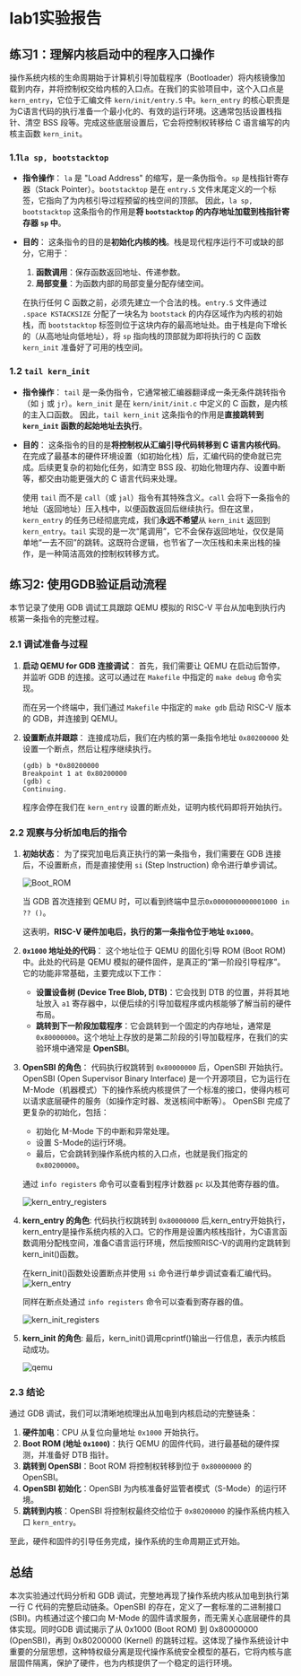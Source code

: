 # lab1实验报告

## 练习1：理解内核启动中的程序入口操作

操作系统内核的生命周期始于计算机引导加载程序（Bootloader）将内核镜像加载到内存，并将控制权交给内核的入口点。在我们的实验项目中，这个入口点是 `kern_entry`，它位于汇编文件 `kern/init/entry.S` 中。`kern_entry` 的核心职责是为C语言代码的执行准备一个最小化的、有效的运行环境。这通常包括设置栈指针、清空 BSS 段等。完成这些底层设置后，它会将控制权转移给 C 语言编写的内核主函数 `kern_init`。

### 1.1`la sp, bootstacktop`

-   **指令操作**：
    `la` 是 "Load Address" 的缩写，是一条伪指令。`sp` 是栈指针寄存器（Stack Pointer）。`bootstacktop` 是在 `entry.S` 文件末尾定义的一个标签，它指向了为内核引导过程预留的栈空间的顶部。
    因此，`la sp, bootstacktop` 这条指令的作用是**将 `bootstacktop` 的内存地址加载到栈指针寄存器 `sp` 中**。

-   **目的**：
    这条指令的目的是**初始化内核的栈**。栈是现代程序运行不可或缺的部分，它用于：
    1.  **函数调用**：保存函数返回地址、传递参数。
    2.  **局部变量**：为函数内部的局部变量分配存储空间。

    在执行任何 C 函数之前，必须先建立一个合法的栈。`entry.S` 文件通过 `.space KSTACKSIZE` 分配了一块名为 `bootstack` 的内存区域作为内核的初始栈，而 `bootstacktop` 标签则位于这块内存的最高地址处。由于栈是向下增长的（从高地址向低地址），将 `sp` 指向栈的顶部就为即将执行的 C 函数 `kern_init` 准备好了可用的栈空间。

### 1.2 `tail kern_init`

-   **指令操作**：
    `tail` 是一条伪指令，它通常被汇编器翻译成一条无条件跳转指令（如 `j` 或 `jr`）。`kern_init` 是在 `kern/init/init.c` 中定义的 C 函数，是内核的主入口函数。
    因此，`tail kern_init` 这条指令的作用是**直接跳转到 `kern_init` 函数的起始地址去执行**。

-   **目的**：
    这条指令的目的是**将控制权从汇编引导代码转移到 C 语言内核代码**。在完成了最基本的硬件环境设置（如初始化栈）后，汇编代码的使命就已完成。后续更复杂的初始化任务，如清空 BSS 段、初始化物理内存、设置中断等，都交由功能更强大的 C 语言代码来处理。

    使用 `tail` 而不是 `call`（或 `jal`）指令有其特殊含义。`call` 会将下一条指令的地址（返回地址）压入栈中，以便函数返回后继续执行。但在这里，`kern_entry` 的任务已经彻底完成，我们**永远不希望**从 `kern_init` 返回到 `kern_entry`。`tail` 实现的是一次“尾调用”，它不会保存返回地址，仅仅是简单地“一去不回”的跳转。这既符合逻辑，也节省了一次压栈和未来出栈的操作，是一种简洁高效的控制权转移方式。

## 练习2: 使用GDB验证启动流程

本节记录了使用 GDB 调试工具跟踪 QEMU 模拟的 RISC-V 平台从加电到执行内核第一条指令的完整过程。

### 2.1 调试准备与过程

1.  **启动 QEMU for GDB 连接调试**：
    首先，我们需要让 QEMU 在启动后暂停，并监听 GDB 的连接。这可以通过在 `Makefile` 中指定的 `make debug` 命令实现。

    而在另一个终端中，我们通过 `Makefile` 中指定的 `make gdb` 启动 RISC-V 版本的 GDB，并连接到 QEMU。

2.  **设置断点并跟踪**：
    连接成功后，我们在内核的第一条指令地址 `0x80200000` 处设置一个断点，然后让程序继续执行。
    ```gdb
    (gdb) b *0x80200000
    Breakpoint 1 at 0x80200000
    (gdb) c
    Continuing.
    ```
    程序会停在我们在 `kern_entry` 设置的断点处，证明内核代码即将开始执行。

### 2.2 观察与分析加电后的指令



1.  **初始状态**：
    为了探究加电后真正执行的第一条指令，我们需要在 GDB 连接后，不设置断点，而是直接使用 `si` (Step Instruction) 命令进行单步调试。

    ![Boot_ROM](./images/Boot_ROM.png)
    
    当 GDB 首次连接到 QEMU 时，可以看到终端中显示`0x0000000000001000 in ?? ()`。

    这表明，**RISC-V 硬件加电后，执行的第一条指令位于地址 `0x1000`**。    

2.  **`0x1000` 地址处的代码**：
    这个地址位于 QEMU 的固化引导 ROM (Boot ROM) 中。此处的代码是 QEMU 模拟的硬件固件，是真正的“第一阶段引导程序”。它的功能非常基础，主要完成以下工作：
    -   **设置设备树 (Device Tree Blob, DTB)**：它会找到 DTB 的位置，并将其地址放入 `a1` 寄存器中，以便后续的引导加载程序或内核能够了解当前的硬件布局。
    -   **跳转到下一阶段加载程序**：它会跳转到一个固定的内存地址，通常是 `0x80000000`。这个地址上存放的是第二阶段的引导加载程序，在我们的实验环境中通常是 **OpenSBI**。

3.  **OpenSBI 的角色**：
    代码执行权跳转到 `0x80000000` 后，OpenSBI 开始执行。OpenSBI (Open Supervisor Binary Interface) 是一个开源项目，它为运行在 M-Mode（机器模式）下的操作系统内核提供了一个标准的接口，使得内核可以请求底层硬件的服务（如操作定时器、发送核间中断等）。
    OpenSBI 完成了更复杂的初始化，包括：
    -   初始化 M-Mode 下的中断和异常处理。
    -   设置 S-Mode的运行环境。
    -   最后，它会跳转到操作系统内核的入口点，也就是我们指定的 `0x80200000`。
    
    通过 `info registers` 命令可以查看到程序计数器 `pc` 以及其他寄存器的值。
    
    ![kern_entry_registers](./images/kern_entry_registers.png)

4.  **kern_entry 的角色**:
    代码执行权跳转到 `0x80000000` 后,kern_entry开始执行，kern_entry是操作系统内核的入口。它的作用是设置内核栈指针，为C语言函数调用分配栈空间，准备C语言运行环境，然后按照RISC-V的调用约定跳转到kern_init()函数。

    在kern_init()函数处设置断点并使用 `si` 命令进行单步调试查看汇编代码。
    ![kern_entry](./images/kern_entry.png)
    
    同样在断点处通过 `info registers` 命令可以查看到寄存器的值。

    ![kern_init_registers](./images/kern_init_registers.png)

4.  **kern_init 的角色**:
    最后，kern_init()调用cprintf()输出一行信息，表示内核启动成功。
    
    ![qemu](./images/qemu.png)

### 2.3 结论

通过 GDB 调试，我们可以清晰地梳理出从加电到内核启动的完整链条：

1.  **硬件加电**：CPU 从复位向量地址 `0x1000` 开始执行。
2.  **Boot ROM (地址 `0x1000`)**：执行 QEMU 的固件代码，进行最基础的硬件探测，并准备好 DTB 指针。
3.  **跳转到 OpenSBI**：Boot ROM 将控制权转移到位于 `0x80000000` 的 OpenSBI。
4.  **OpenSBI 初始化**：OpenSBI 为内核准备好监管者模式（S-Mode）的运行环境。
5.  **跳转到内核**：OpenSBI 将控制权最终交给位于 `0x80200000` 的操作系统内核入口 `kern_entry`。

至此，硬件和固件的引导任务完成，操作系统的生命周期正式开始。

## 总结
本次实验通过代码分析和 GDB 调试，完整地再现了操作系统内核从加电到执行第一行 C 代码的完整启动链条。OpenSBI 的存在，定义了一套标准的二进制接口 (SBI)。内核通过这个接口向 M-Mode 的固件请求服务，而无需关心底层硬件的具体实现。同时GDB 调试揭示了从 0x1000 (Boot ROM) 到 0x80000000 (OpenSBI)，再到 0x80200000 (Kernel) 的跳转过程。这体现了操作系统设计中重要的分层思想，这种特权级分离是现代操作系统安全模型的基石，它将内核与底层固件隔离，保护了硬件，也为内核提供了一个稳定的运行环境。